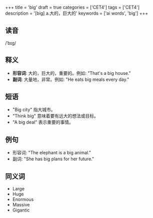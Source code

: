 +++
title = 'big'
draft = true
categories = ['CET4']
tags = ['CET4']
description = '[big] a.大的，巨大的'
keywords = ['ai words', 'big']
+++

## 读音
/ˈbɪɡ/

## 释义
- **形容词**: 大的，巨大的，重要的。例如: "That's a big house."
- **副词**: 大量地，非常。例如: "He eats big meals every day."

## 短语
- "Big city" 指大城市。
- "Think big" 意味着要有远大的想法或目标。
- "A big deal" 表示重要的事情。

## 例句
- 形容词: "The elephant is a big animal."
- 副词: "She has big plans for her future."

## 同义词
- Large
- Huge
- Enormous
- Massive
- Gigantic
